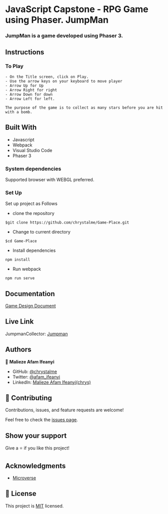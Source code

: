 # JavaScript Capstone - RPG Game using Phaser. JumpMan

### JumpMan is a game developed using Phaser 3. 

## Instructions

### To Play

    - On the Title screen, click on Play.
    - Use the arrow keys on your keyboard to move player
    - Arrow Up for Up
    - Arrow Right for right
    - Arrow Down for down
    - Arrow Left for left. 

    The purpose of the game is to collect as many stars before you are hit with a bomb.


## Built With

- Javascript
- Webpack
- Visual Studio Code
- Phaser 3


### System dependencies

Supported browser with WEBGL preferred.

### Set Up

Set up project as Follows

- clone the repository
```
$git clone https://github.com/chrystalme/Game-Place.git 
```
- Change to current directory
```
$cd Game-Place
```
- Install dependencies
```
npm install
```
- Run webpack
```
npm run serve
```

## Documentation
 [Game Design Document](https://docs.google.com/document/d/1UtQpb6Hq1h3XmBU_P3-Yz-cUwc8l_QbtYPkb3wgsVJM/edit?usp=sharing)

## Live Link
JumpmanCollector: [Jumpman](https://jumpmancollector.netlify.app/)

## Authors

👤 **Malieze Afam Ifeanyi**

- GitHub: [@chrystalme](https://github.com/chrystalme)
- Twitter: [@afam_ifeanyi](https://twitter.com/afam_ifeanyi)
- LinkedIn: [Malieze Afam Ifeanyi(chrys)](https://linkedin.com/in/afam-chrys)

## 🤝 Contributing

Contributions, issues, and feature requests are welcome!

Feel free to check the [issues page](https://github.com/chrystalme/Game-Place/issues).

## Show your support

Give a ⭐️ if you like this project!

## Acknowledgments

- [Microverse](https://microverse.com)

## 📝 License

This project is [MIT](https://mit-license.org/) licensed.
